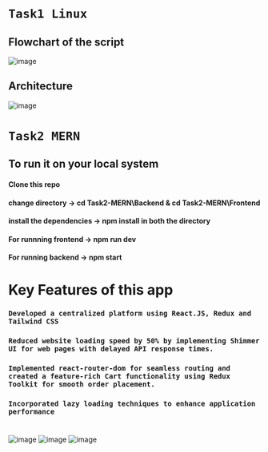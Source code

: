 # `Task1 Linux`
## Flowchart of the script
![image](https://github.com/raj-nishant/xenonstack-tasks/assets/79581018/a27fd441-9cdb-44be-955e-0756a3679c71)



## Architecture
![image](https://github.com/raj-nishant/xenonstack-tasks/assets/79581018/3a372951-d95e-43d5-ae7b-6a7d010db9ec)

#
#
#
# `Task2 MERN`
## To run it on your local system
#### Clone this repo
#### change directory -> cd Task2-MERN\Backend  & cd Task2-MERN\Frontend
                        
#### install the dependencies -> npm install in both the directory
#### For runnning frontend -> npm run dev
#### For running backend -> npm start

# Key Features of this app 
### `Developed a centralized platform using React.JS, Redux and Tailwind CSS`
### `Reduced website loading speed by 50% by implementing Shimmer UI for web pages with delayed API response times.`
### `Implemented react-router-dom for seamless routing and created a feature-rich Cart functionality using Redux Toolkit for smooth order placement.`
### `Incorporated lazy loading techniques to enhance application performance`
#
#
#
![image](https://github.com/raj-nishant/xenonstack-tasks/assets/79581018/d3ab319d-d7c1-4c22-9118-12829cb41b22)
![image](https://github.com/raj-nishant/xenonstack-tasks/assets/79581018/fe1c4eeb-a7a2-4176-a2f4-edccc2a2fdf2)
![image](https://github.com/raj-nishant/xenonstack-tasks/assets/79581018/541640bb-49c9-4301-ac09-a4906c19a086)
